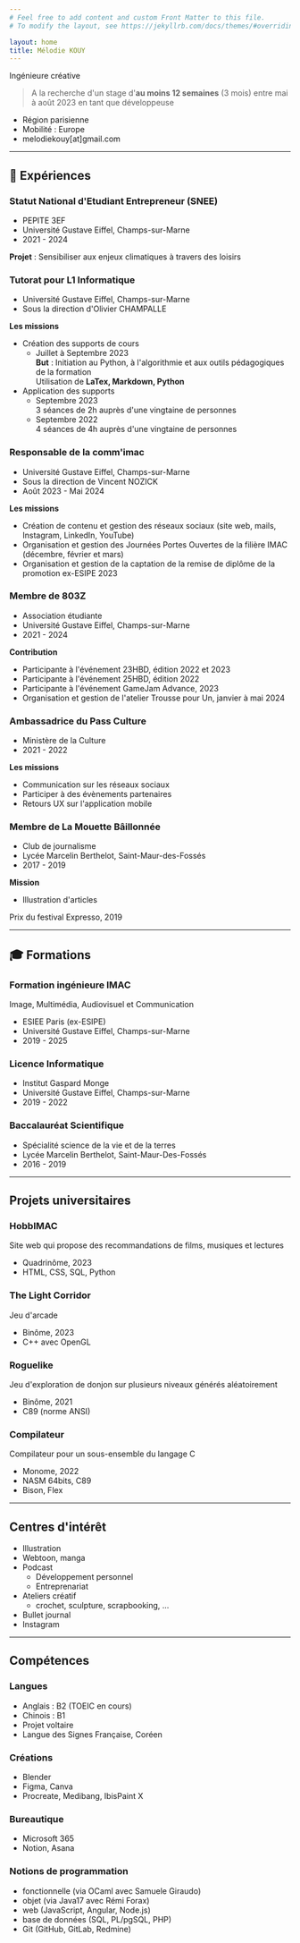 ```yaml
---
# Feel free to add content and custom Front Matter to this file.
# To modify the layout, see https://jekyllrb.com/docs/themes/#overriding-theme-defaults

layout: home
title: Mélodie KOUY
---
```


Ingénieure créative  
> A la recherche d'un stage d'**au moins 12 semaines** (3 mois) entre mai à août 2023 en tant que développeuse

- Région parisienne
- Mobilité : Europe
- melodiekouy[at]gmail.com

---

## 💼 Expériences
### Statut National d'Etudiant Entrepreneur (SNEE)
- PEPITE 3EF
- Université Gustave Eiffel, Champs-sur-Marne
- 2021 - 2024

**Projet** : Sensibiliser aux enjeux climatiques à travers des loisirs

### Tutorat pour L1 Informatique
- Université Gustave Eiffel, Champs-sur-Marne
- Sous la direction d'Olivier CHAMPALLE

**Les missions**
- Création des supports de cours  
    - Juillet à Septembre 2023  
    **But** : Initiation au Python, à l'algorithmie et aux outils pédagogiques de la formation  
    Utilisation de **LaTex, Markdown, Python**
- Application des supports
    - Septembre 2023  
        3 séances de 2h auprès d'une vingtaine de personnes
    - Septembre 2022  
        4 séances de 4h auprès d'une vingtaine de personnes

### Responsable de la comm'imac
- Université Gustave Eiffel, Champs-sur-Marne
- Sous la direction de Vincent NOZICK
- Août 2023 - Mai 2024

**Les missions**
- Création de contenu et gestion des réseaux sociaux (site web, mails, Instagram, LinkedIn, YouTube)
- Organisation et gestion des Journées Portes Ouvertes de la filière IMAC (décembre, février et mars)
- Organisation et gestion de la captation de la remise de diplôme de la promotion ex-ESIPE 2023

### Membre de 803Z
- Association étudiante
- Université Gustave Eiffel, Champs-sur-Marne
- 2021 - 2024

**Contribution**
- Participante à l'événement 23HBD, édition 2022 et 2023
- Participante à l'événement 25HBD, édition 2022
- Participante à l'événement GameJam Advance, 2023
- Organisation et gestion de l'atelier Trousse pour Un, janvier à mai 2024

### Ambassadrice du Pass Culture
- Ministère de la Culture
- 2021 - 2022

**Les missions**
- Communication sur les réseaux sociaux
- Participer à des évènements partenaires
- Retours UX sur l'application mobile

### Membre de La Mouette Bâillonnée
- Club de journalisme
- Lycée Marcelin Berthelot, Saint-Maur-des-Fossés
- 2017 - 2019

**Mission**
- Illustration d'articles

Prix du festival Expresso, 2019

--- 

## 🎓 Formations
### Formation ingénieure IMAC
Image, Multimédia, Audiovisuel et Communication
- ESIEE Paris (ex-ESIPE)
- Université Gustave Eiffel, Champs-sur-Marne
- 2019 - 2025

### Licence Informatique
- Institut Gaspard Monge
- Université Gustave Eiffel, Champs-sur-Marne
- 2019 - 2022

### Baccalauréat Scientifique
- Spécialité science de la vie et de la terres
- Lycée Marcelin Berthelot, Saint-Maur-Des-Fossés
- 2016 - 2019

---

## Projets universitaires

### HobbIMAC
Site web qui propose des recommandations de films, musiques et lectures
- Quadrinôme, 2023
- HTML, CSS, SQL, Python

### The Light Corridor
Jeu d'arcade
- Binôme, 2023
- C++ avec OpenGL

### Roguelike
Jeu d'exploration de donjon sur plusieurs niveaux générés aléatoirement
- Binôme, 2021
- C89 (norme ANSI)

### Compilateur
Compilateur pour un sous-ensemble du langage C
- Monome, 2022
- NASM 64bits, C89
- Bison, Flex

---


## Centres d'intérêt
- Illustration
- Webtoon, manga
- Podcast
    - Développement personnel
    - Entreprenariat
- Ateliers créatif
    - crochet, sculpture, scrapbooking, ...
- Bullet journal
- Instagram

--- 

## Compétences
### Langues
- Anglais : B2 (TOEIC en cours)
- Chinois : B1
- Projet voltaire
- Langue des Signes Française, Coréen

### Créations
- Blender
- Figma, Canva
- Procreate, Medibang, IbisPaint X

### Bureautique
- Microsoft 365
- Notion, Asana

### Notions de programmation
- fonctionnelle (via OCaml avec Samuele Giraudo)
- objet (via Java17 avec Rémi Forax)
- web (JavaScript, Angular, Node.js)
- base de données (SQL, PL/pgSQL, PHP)
- Git (GitHub, GitLab, Redmine)